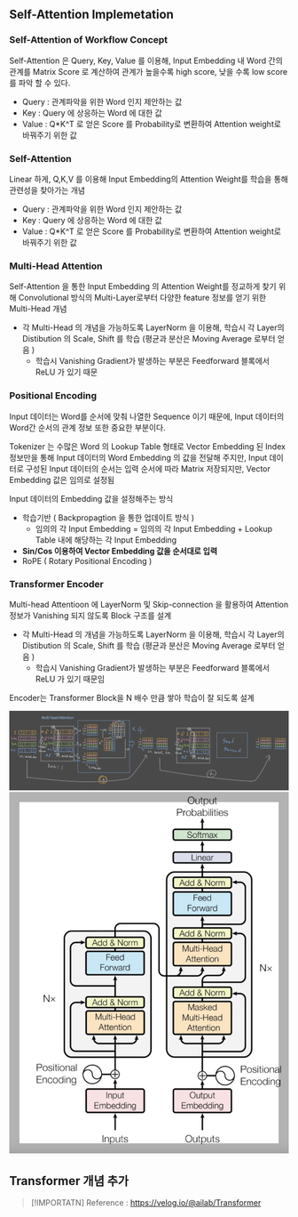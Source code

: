 

## Self-Attention Implemetation

### Self-Attention of Workflow Concept

Self-Attention 은 Query, Key, Value 를 이용해, Input Embedding 내 Word 간의 관계를 Matrix Score 로 계산하여 관계가 높을수록 high score, 낮을 수록 low score를 파악 할 수 있다.

- Query : 관계파악을 위한 Word 인지 제안하는 값
- Key : Query 에 상응하는 Word 에 대한 값
- Value : Q*K^T 로 얻은 Score 를 Probability로 변환하여 Attention weight로 바꿔주기 위한 값

### Self-Attention 

Linear 하게, Q,K,V 를 이용해 Input Embedding의 Attention Weight를 학습을 통해 관련성을 찾아가는 개념

- Query : 관계파악을 위한 Word 인지 제안하는 값
- Key : Query 에 상응하는 Word 에 대한 값
- Value : Q*K^T 로 얻은 Score 를 Probability로 변환하여 Attention weight로 바꿔주기 위한 값

### Multi-Head Attention

Self-Attention 을 통한 Input Embedding 의 Attention Weight를 정교하게 찾기 위해 Convolutional 방식의 Multi-Layer로부터 다양한 feature 정보를 얻기 위한 Multi-Head 개념

- 각 Multi-Head 의 개념을 가능하도록 LayerNorm 을 이용해, 학습시 각 Layer의 Distibution 의 Scale, Shift 를 학습 (평균과 분산은 Moving Average 로부터 얻음 )
  - 학습시 Vanishing Gradient가 발생하는 부분은 Feedforward 블록에서 ReLU 가 있기 때문

### Positional Encoding

Input 데이터는 Word를 순서에 맞춰 나열한 Sequence 이기 때문에, Input 데이터의 Word간 순서의 관계 정보 또한 중요한 부분이다.

Tokenizer 는 수많은 Word 의 Lookup Table 형태로 Vector Embedding 된 Index 정보만을 통해 Input 데이터의 Word Embedding 의 값을 전달해 주지만, Input 데이터로 구성된 Input 데이터의 순서는 입력 순서에 따라 Matrix 저장되지만, Vector Embedding 값은 임의로 설정됨

Input 데이터의 Embedding 값을 설정해주는 방식
- 학습기반 ( Backpropagtion 을 통한 업데이트 방식 )
  - 임의의 각 Input Embedding = 임의의 각 Input Embedding + Lookup Table 내에 해당하는 각 Input Embedding 
- **Sin/Cos 이용하여 Vector Embedding 값을 순서대로 입력**
- RoPE ( Rotary Positional Encoding )

### Transformer Encoder

Multi-head Attentioon 에 LayerNorm 및 Skip-connection 을 활용하여 Attention 정보가 Vanishing 되지 않도록 Block 구조를 설계
- 각 Multi-Head 의 개념을 가능하도록 LayerNorm 을 이용해, 학습시 각 Layer의 Distibution 의 Scale, Shift 를 학습 (평균과 분산은 Moving Average 로부터 얻음 )
  - 학습시 Vanishing Gradient가 발생하는 부분은 Feedforward 블록에서 ReLU 가 있기 때문임

Encoder는 Transformer Block을 N 배수 만큼 쌓아 학습이 잘 되도록 설계

![ Transformer encoder by hand](./imgs/Transformer_encoder_hand.png)
![ Transformer structure ](./imgs/Transformer_structure.png)


## Transformer 개념 추가
> [!IMPORTATN]
> Reference : <https://velog.io/@ailab/Transformer>